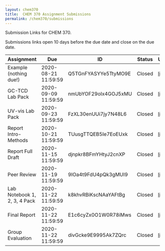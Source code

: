 ```yaml
---
layout: chem370
title:  CHEM 370 Assignment Submissions
permalink: /chem370/submissions
---
```


Submission Links for CHEM 370.

Submissions links open 10 days before the due date and close on the due date.

| Assignment                   | Due                 | ID                   | Status | URL                                                          |
| ---------------------------- | ------------------- | -------------------- | ------ | ------------------------------------------------------------ |
| Example (nothing due!)       | 2020-08-21 11:59:59 | Q5TGnFYASYYe5TtyMO9E | Closed | [link](https://www.dropbox.com/request/Q5TGnFYASYYe5TtyMO9E) |
| GC-TCD Lab Pack              | 2020-09-09 11:59:59 | nmUbYOF29oIx4GOJ5xMU | Closed | [link](https://www.dropbox.com/request/nmUbYOF29oIx4GOJ5xMU) |
| UV-vis Lab Pack              | 2020-09-23 11:59:59 | FzXL30enUUi7jy7N48L6 | Closed | [link](https://www.dropbox.com/request/FzXL30enUUi7jy7N48L6) |
| Report Intro-Methods         | 2020-10-21 11:59:59 | TUusgTTQEB5Ie7EoEUxk | Closed | [link](https://www.dropbox.com/request/TUusgTTQEB5Ie7EoEUxk) |
| Report Full Draft            | 2020-11-15 11:59:59 | djnpkr8BFmYHtyJ2cnXP | Closed | [link](https://www.dropbox.com/request/djnpkr8BFmYHtyJ2cnXP) |
| Peer Review                  | 2020-11-19 11:59:59 | 9IOa4t9FdU4pQk3gMUI9 | Closed | [link](https://www.dropbox.com/request/9IOa4t9FdU4pQk3gMUI9) |
| Lab Notebook 1, 2, 3, 4 Pack | 2020-11-22 11:59:59 | k8khvRBiKscNAaYAFtBg | Closed | [link](https://www.dropbox.com/request/k8khvRBiKscNAaYAFtBg) |
| Final Report                 | 2020-11-22 11:59:59 | E1c6cyZx0O1W0R78iMws | Closed | [link](https://www.dropbox.com/request/E1c6cyZx0O1W0R78iMws) |
| Group Evaluation             | 2020-11-22 11:59:59 | divGcke9E9995Ak7ZQrc | Closed | [link](https://www.dropbox.com/request/divGcke9E9995Ak7ZQrc) |

